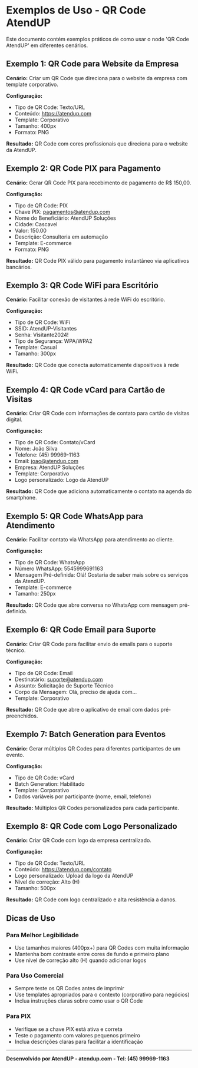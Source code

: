 # Exemplos de Uso - QR Code AtendUP

Este documento contém exemplos práticos de como usar o node 'QR Code AtendUP' em diferentes cenários.

## Exemplo 1: QR Code para Website da Empresa

**Cenário:** Criar um QR Code que direciona para o website da empresa com template corporativo.

**Configuração:**
- Tipo de QR Code: Texto/URL
- Conteúdo: https://atendup.com
- Template: Corporativo
- Tamanho: 400px
- Formato: PNG

**Resultado:** QR Code com cores profissionais que direciona para o website da AtendUP.

## Exemplo 2: QR Code PIX para Pagamento

**Cenário:** Gerar QR Code PIX para recebimento de pagamento de R$ 150,00.

**Configuração:**
- Tipo de QR Code: PIX
- Chave PIX: pagamentos@atendup.com
- Nome do Beneficiário: AtendUP Soluções
- Cidade: Cascavel
- Valor: 150.00
- Descrição: Consultoria em automação
- Template: E-commerce
- Formato: PNG

**Resultado:** QR Code PIX válido para pagamento instantâneo via aplicativos bancários.

## Exemplo 3: QR Code WiFi para Escritório

**Cenário:** Facilitar conexão de visitantes à rede WiFi do escritório.

**Configuração:**
- Tipo de QR Code: WiFi
- SSID: AtendUP-Visitantes
- Senha: Visitante2024!
- Tipo de Segurança: WPA/WPA2
- Template: Casual
- Tamanho: 300px

**Resultado:** QR Code que conecta automaticamente dispositivos à rede WiFi.

## Exemplo 4: QR Code vCard para Cartão de Visitas

**Cenário:** Criar QR Code com informações de contato para cartão de visitas digital.

**Configuração:**
- Tipo de QR Code: Contato/vCard
- Nome: João Silva
- Telefone: (45) 99969-1163
- Email: joao@atendup.com
- Empresa: AtendUP Soluções
- Template: Corporativo
- Logo personalizado: Logo da AtendUP

**Resultado:** QR Code que adiciona automaticamente o contato na agenda do smartphone.

## Exemplo 5: QR Code WhatsApp para Atendimento

**Cenário:** Facilitar contato via WhatsApp para atendimento ao cliente.

**Configuração:**
- Tipo de QR Code: WhatsApp
- Número WhatsApp: 5545999691163
- Mensagem Pré-definida: Olá! Gostaria de saber mais sobre os serviços da AtendUP.
- Template: E-commerce
- Tamanho: 250px

**Resultado:** QR Code que abre conversa no WhatsApp com mensagem pré-definida.

## Exemplo 6: QR Code Email para Suporte

**Cenário:** Criar QR Code para facilitar envio de emails para o suporte técnico.

**Configuração:**
- Tipo de QR Code: Email
- Destinatário: suporte@atendup.com
- Assunto: Solicitação de Suporte Técnico
- Corpo da Mensagem: Olá, preciso de ajuda com...
- Template: Corporativo

**Resultado:** QR Code que abre o aplicativo de email com dados pré-preenchidos.

## Exemplo 7: Batch Generation para Eventos

**Cenário:** Gerar múltiplos QR Codes para diferentes participantes de um evento.

**Configuração:**
- Tipo de QR Code: vCard
- Batch Generation: Habilitado
- Template: Corporativo
- Dados variáveis por participante (nome, email, telefone)

**Resultado:** Múltiplos QR Codes personalizados para cada participante.

## Exemplo 8: QR Code com Logo Personalizado

**Cenário:** Criar QR Code com logo da empresa centralizado.

**Configuração:**
- Tipo de QR Code: Texto/URL
- Conteúdo: https://atendup.com/contato
- Logo personalizado: Upload da logo da AtendUP
- Nível de correção: Alto (H)
- Tamanho: 500px

**Resultado:** QR Code com logo centralizado e alta resistência a danos.

## Dicas de Uso

### Para Melhor Legibilidade
- Use tamanhos maiores (400px+) para QR Codes com muita informação
- Mantenha bom contraste entre cores de fundo e primeiro plano
- Use nível de correção alto (H) quando adicionar logos

### Para Uso Comercial
- Sempre teste os QR Codes antes de imprimir
- Use templates apropriados para o contexto (corporativo para negócios)
- Inclua instruções claras sobre como usar o QR Code

### Para PIX
- Verifique se a chave PIX está ativa e correta
- Teste o pagamento com valores pequenos primeiro
- Inclua descrições claras para facilitar a identificação

---

**Desenvolvido por AtendUP - atendup.com - Tel: (45) 99969-1163**

